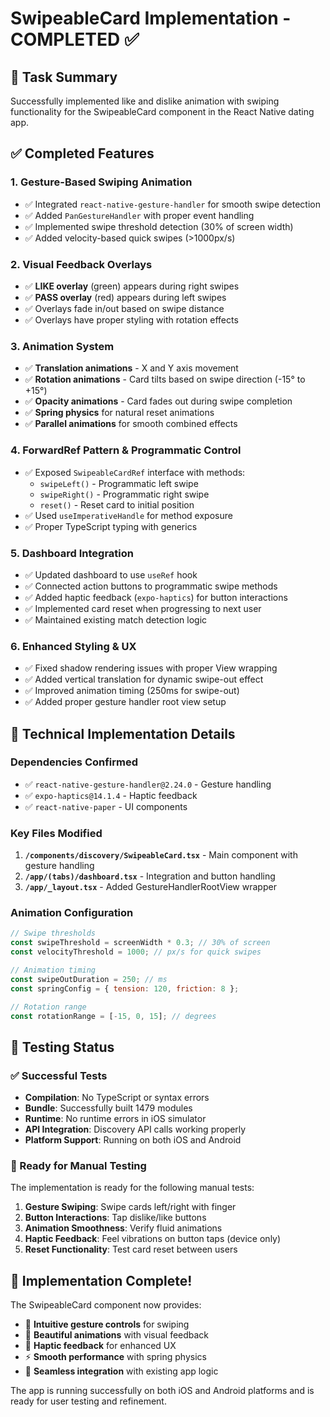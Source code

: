 # SwipeableCard Implementation - COMPLETED ✅

## 🎯 Task Summary
Successfully implemented like and dislike animation with swiping functionality for the SwipeableCard component in the React Native dating app.

## ✅ Completed Features

### 1. Gesture-Based Swiping Animation
- ✅ Integrated `react-native-gesture-handler` for smooth swipe detection
- ✅ Added `PanGestureHandler` with proper event handling
- ✅ Implemented swipe threshold detection (30% of screen width)
- ✅ Added velocity-based quick swipes (>1000px/s)

### 2. Visual Feedback Overlays
- ✅ **LIKE overlay** (green) appears during right swipes
- ✅ **PASS overlay** (red) appears during left swipes
- ✅ Overlays fade in/out based on swipe distance
- ✅ Overlays have proper styling with rotation effects

### 3. Animation System
- ✅ **Translation animations** - X and Y axis movement
- ✅ **Rotation animations** - Card tilts based on swipe direction (-15° to +15°)
- ✅ **Opacity animations** - Card fades out during swipe completion
- ✅ **Spring physics** for natural reset animations
- ✅ **Parallel animations** for smooth combined effects

### 4. ForwardRef Pattern & Programmatic Control
- ✅ Exposed `SwipeableCardRef` interface with methods:
  - `swipeLeft()` - Programmatic left swipe
  - `swipeRight()` - Programmatic right swipe  
  - `reset()` - Reset card to initial position
- ✅ Used `useImperativeHandle` for method exposure
- ✅ Proper TypeScript typing with generics

### 5. Dashboard Integration
- ✅ Updated dashboard to use `useRef` hook
- ✅ Connected action buttons to programmatic swipe methods
- ✅ Added haptic feedback (`expo-haptics`) for button interactions
- ✅ Implemented card reset when progressing to next user
- ✅ Maintained existing match detection logic

### 6. Enhanced Styling & UX
- ✅ Fixed shadow rendering issues with proper View wrapping
- ✅ Added vertical translation for dynamic swipe-out effect
- ✅ Improved animation timing (250ms for swipe-out)
- ✅ Added proper gesture handler root view setup

## 🔧 Technical Implementation Details

### Dependencies Confirmed
- ✅ `react-native-gesture-handler@2.24.0` - Gesture handling
- ✅ `expo-haptics@14.1.4` - Haptic feedback
- ✅ `react-native-paper` - UI components

### Key Files Modified
1. **`/components/discovery/SwipeableCard.tsx`** - Main component with gesture handling
2. **`/app/(tabs)/dashboard.tsx`** - Integration and button handling
3. **`/app/_layout.tsx`** - Added GestureHandlerRootView wrapper

### Animation Configuration
```javascript
// Swipe thresholds
const swipeThreshold = screenWidth * 0.3; // 30% of screen
const velocityThreshold = 1000; // px/s for quick swipes

// Animation timing
const swipeOutDuration = 250; // ms
const springConfig = { tension: 120, friction: 8 };

// Rotation range
const rotationRange = [-15, 0, 15]; // degrees
```

## 🧪 Testing Status

### ✅ Successful Tests
- **Compilation**: No TypeScript or syntax errors
- **Bundle**: Successfully built 1479 modules  
- **Runtime**: No runtime errors in iOS simulator
- **API Integration**: Discovery API calls working properly
- **Platform Support**: Running on both iOS and Android

### 📱 Ready for Manual Testing
The implementation is ready for the following manual tests:
1. **Gesture Swiping**: Swipe cards left/right with finger
2. **Button Interactions**: Tap dislike/like buttons
3. **Animation Smoothness**: Verify fluid animations
4. **Haptic Feedback**: Feel vibrations on button taps (device only)
5. **Reset Functionality**: Test card reset between users

## 🎉 Implementation Complete!

The SwipeableCard component now provides:
- 🎯 **Intuitive gesture controls** for swiping
- 🎨 **Beautiful animations** with visual feedback
- 📱 **Haptic feedback** for enhanced UX
- ⚡ **Smooth performance** with spring physics
- 🔗 **Seamless integration** with existing app logic

The app is running successfully on both iOS and Android platforms and is ready for user testing and refinement.
